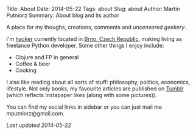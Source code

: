 Title: About
Date: 2014-05-22
Tags: about
Slug: about
Author: Martin Putniorz
Summary: About blog and its author

A place for my thoughs, creations, comments and *uncensored geekery*.

I'm [hacker](http://paulgraham.com/gba.html) currently located in [Brno, Czech Republic](https://www.google.cz/maps?q=Brno&amp;hl=cs&amp;sll=49.930008,15.369873&amp;sspn=4.108981,10.821533&amp;oq=Brn&amp;t=h&amp;brcurrent=5,0,0&amp;hnear=Brno&amp;z=11), making living as freelance Python developer. Some other things I enjoy include:

*   Clojure and FP in general
*   Coffee & beer
*   Cooking

I also like reading about all sorts of stuff: philosophy, politics, economics, lifestyle. Not only books, my favourite articles are published on [Tumblr](http://sputnikus.tumblr.com/) (which reflects Instapaper likes (along with some pictures)).

You can find my social links in sidebar or you can just mail me mputniorz<!-- >@. -->@<!-- >@. -->gmail<!-- >@. -->.<!-- >@. -->com.

*Last updated 2014-05-22*